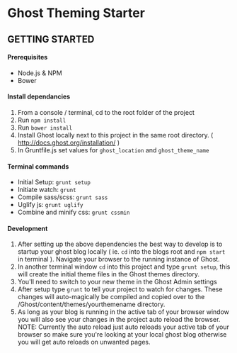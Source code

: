 # Ghost Theming Starter

## GETTING STARTED

#### Prerequisites

* Node.js & NPM
* Bower

#### Install dependancies

1. From a console / terminal, cd to the root folder of the project
2. Run `npm install`
3. Run `bower install`
4. Install Ghost locally next to this project in the same root directory. ( http://docs.ghost.org/installation/ )
5. In Gruntfile.js set values for `ghost_location` and `ghost_theme_name` 


#### Terminal commands

* Initial Setup: `grunt setup`
* Initiate watch: `grunt`
* Compile sass/scss: `grunt sass`
* Uglify js: `grunt uglify`
* Combine and minify css: `grunt cssmin`


#### Development
1. After setting up the above dependencies the best way to develop is to startup your ghost blog locally ( ie. `cd` into the blogs root and `npm start` in terminal ). Navigate your browser to the running instance of Ghost.
2. In another terminal window `cd` into this project and type `grunt setup`, this will create the initial theme files in the Ghost themes directory.
3. You'll need to switch to your new theme in the Ghost Admin settings
4. After setup type `grunt` to tell your project to watch for changes. These changes will auto-magically be compiled and copied over to the /Ghost/content/themes/yourthemename directory.
5. As long as your blog is running in the active tab of your browser window you will also see your changes in the project auto reload the browser. NOTE: Currently the auto reload just auto reloads your active tab of your browser so make sure you're looking at your local ghost blog otherwise you will get auto reloads on unwanted pages.
